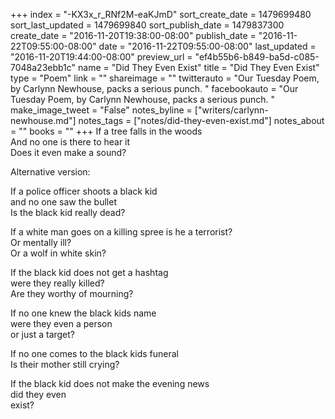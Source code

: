 +++
index = "-KX3x_r_RNf2M-eaKJmD"
sort_create_date = 1479699480
sort_last_updated = 1479699840
sort_publish_date = 1479837300
create_date = "2016-11-20T19:38:00-08:00"
publish_date = "2016-11-22T09:55:00-08:00"
date = "2016-11-22T09:55:00-08:00"
last_updated = "2016-11-20T19:44:00-08:00"
preview_url = "ef4b55b6-b849-ba5d-c085-7048a23ebb1c"
name = "Did They Even Exist"
title = "Did They Even Exist"
type = "Poem"
link = ""
shareimage = ""
twitterauto = "Our Tuesday Poem, by Carlynn Newhouse, packs a serious punch. "
facebookauto = "Our Tuesday Poem, by Carlynn Newhouse, packs a serious punch. "
make_image_tweet = "False"
notes_byline = ["writers/carlynn-newhouse.md"]
notes_tags = ["notes/did-they-even-exist.md"]
notes_about = ""
books = ""
+++
If a tree falls in the woods<br>
And no one is there to hear it<br>
Does it even make a sound?

Alternative version:

If a police officer shoots a black kid<br>
and no one saw the bullet<br>
Is the black kid really dead?

If a white man goes on a killing spree is he a terrorist?<br>
Or mentally ill?<br>
Or a wolf in white skin?

If the black kid does not get a hashtag<br>
were they really killed?<br>
Are they worthy of mourning?

If no one knew the black kids name<br>
were they even a person<br>
or just a target?

If no one comes to the black kids funeral<br>
Is their mother still crying?

If the black kid does not make the evening news<br>
did they even<br>
exist?